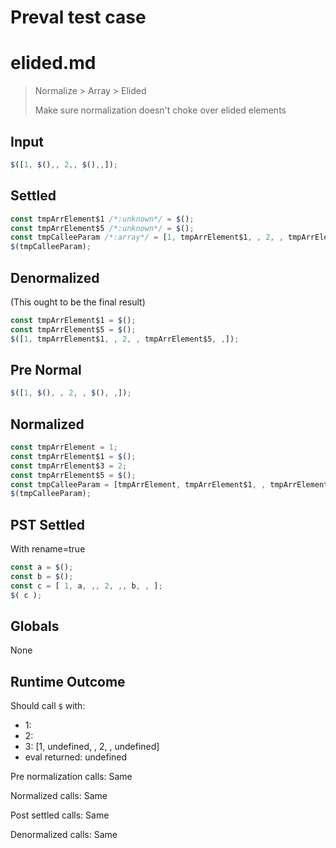 # Preval test case

# elided.md

> Normalize > Array > Elided
>
> Make sure normalization doesn't choke over elided elements

## Input

`````js filename=intro
$([1, $(),, 2,, $(),,]);
`````

## Settled


`````js filename=intro
const tmpArrElement$1 /*:unknown*/ = $();
const tmpArrElement$5 /*:unknown*/ = $();
const tmpCalleeParam /*:array*/ = [1, tmpArrElement$1, , 2, , tmpArrElement$5, ,];
$(tmpCalleeParam);
`````

## Denormalized
(This ought to be the final result)

`````js filename=intro
const tmpArrElement$1 = $();
const tmpArrElement$5 = $();
$([1, tmpArrElement$1, , 2, , tmpArrElement$5, ,]);
`````

## Pre Normal


`````js filename=intro
$([1, $(), , 2, , $(), ,]);
`````

## Normalized


`````js filename=intro
const tmpArrElement = 1;
const tmpArrElement$1 = $();
const tmpArrElement$3 = 2;
const tmpArrElement$5 = $();
const tmpCalleeParam = [tmpArrElement, tmpArrElement$1, , tmpArrElement$3, , tmpArrElement$5, ,];
$(tmpCalleeParam);
`````

## PST Settled
With rename=true

`````js filename=intro
const a = $();
const b = $();
const c = [ 1, a, ,, 2, ,, b, , ];
$( c );
`````

## Globals

None

## Runtime Outcome

Should call `$` with:
 - 1: 
 - 2: 
 - 3: [1, undefined, , 2, , undefined]
 - eval returned: undefined

Pre normalization calls: Same

Normalized calls: Same

Post settled calls: Same

Denormalized calls: Same

